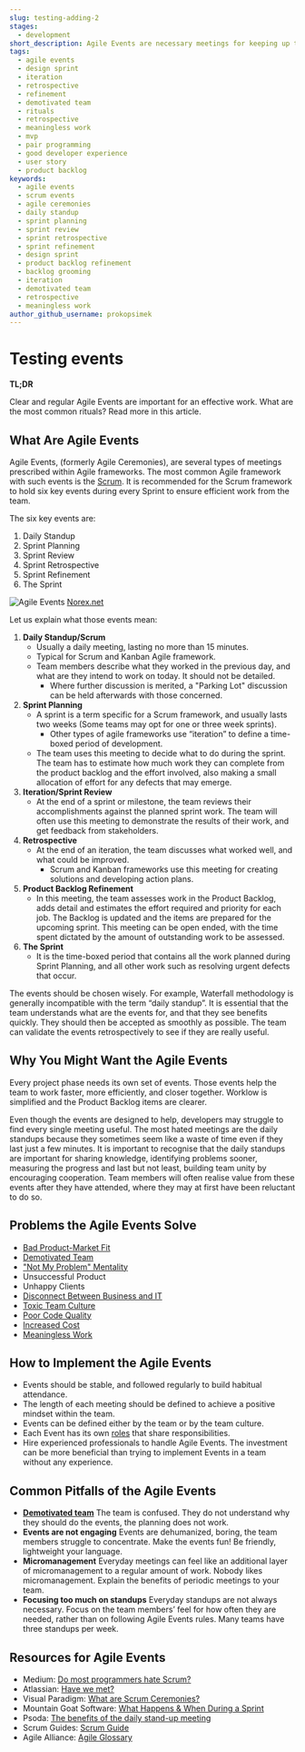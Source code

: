 ```yaml
---
slug: testing-adding-2
stages:
  - development
short_description: Agile Events are necessary meetings for keeping up the good work. They are usually time-boxed and the most common Agile framework that uses these periodic rituals is Scrum.
tags:
  - agile events
  - design sprint
  - iteration
  - retrospective
  - refinement
  - demotivated team
  - rituals
  - retrospective
  - meaningless work
  - mvp
  - pair programming
  - good developer experience
  - user story
  - product backlog
keywords:
  - agile events
  - scrum events
  - agile ceremonies
  - daily standup
  - sprint planning
  - sprint review
  - sprint retrospective
  - sprint refinement
  - design sprint
  - product backlog refinement
  - backlog grooming
  - iteration
  - demotivated team
  - retrospective
  - meaningless work
author_github_username: prokopsimek
---
```


# Testing events

**TL;DR**

Clear and regular Agile Events are important for an effective work. What are the most common rituals? Read more in this article.

## What Are Agile Events

Agile Events, (formerly Agile Ceremonies), are several types of meetings prescribed within Agile frameworks. The most common Agile framework with such events is the [Scrum](/practices/scrum). It is recommended for the Scrum framework to hold six key events during every Sprint to ensure efficient work from the team.

The six key events are:

1. Daily Standup
2. Sprint Planning
3. Sprint Review
4. Sprint Retrospective
5. Sprint Refinement
6. The Sprint

![Agile Events](/files/agile_events.jpg)
[Norex.net](https://www.norex.net/)

Let us explain what those events mean:

1. **Daily Standup/Scrum**
   - Usually a daily meeting, lasting no more than 15 minutes.
   - Typical for Scrum and Kanban Agile framework.
   - Team members describe what they worked in the previous day, and what are they intend to work on today. It should not be detailed.
     - Where further discussion is merited, a "Parking Lot" discussion can be held afterwards with those concerned.
2. **Sprint Planning**
   - A sprint is a term specific for a Scrum framework, and usually lasts two weeks (Some teams may opt for one or three week sprints).
     - Other types of agile frameworks use “iteration” to define a time-boxed period of development.
   - The team uses this meeting to decide what to do during the sprint. The team has to estimate how much work they can complete from the product backlog and the effort involved, also making a small allocation of effort for any defects that may emerge.
3. **Iteration/Sprint Review**
   - At the end of a sprint or milestone, the team reviews their accomplishments against the planned sprint work. The team will often use this meeting to demonstrate the results of their work, and get feedback from stakeholders.
4. **Retrospective**
   - At the end of an iteration, the team discusses what worked well, and what could be improved.
     - Scrum and Kanban frameworks use this meeting for creating solutions and developing action plans.
5. **Product Backlog Refinement**
   - In this meeting, the team assesses work in the Product Backlog, adds detail and estimates the effort required and priority for each job. The Backlog is updated and the items are prepared for the upcoming sprint. This meeting can be open ended, with the time spent dictated by the amount of outstanding work to be assessed.
6. **The Sprint**
   - It is the time-boxed period that contains all the work planned during Sprint Planning, and all other work such as resolving urgent defects that occur.

The events should be chosen wisely. For example, Waterfall methodology is generally incompatible with the term “daily standup”. It is essential that the team understands what are the events for, and that they see benefits quickly. They should then be accepted as smoothly as possible. The team can validate the events retrospectively to see if they are really useful.

## Why You Might Want the Agile Events

Every project phase needs its own set of events. Those events help the team to work faster, more efficiently, and closer together. Worklow is simplified and the Product Backlog items are clearer.

Even though the events are designed to help, developers may struggle to find every single meeting useful. The most hated meetings are the daily standups because they sometimes seem like a waste of time even if they last just a few minutes. It is important to recognise that the daily standups are important for sharing knowledge, identifying problems sooner, measuring the progress and last but not least, building team unity by encouraging cooperation. Team members will often realise value from these events after they have attended, where they may at first have been reluctant to do so.

## Problems the Agile Events Solve

- [Bad Product-Market Fit](/problems/bad-product-market-fit)
- [Demotivated Team](/problems/demotivated-team)
- ["Not My Problem" Mentality](/problems/not-my-problem-mentality)
- Unsuccessful Product
- Unhappy Clients
- [Disconnect Between Business and IT](/problems/disconnect-between-business-and-it)
- [Toxic Team Culture](/problems/toxic-team-culture)
- [Poor Code Quality](/problems/poor-code-quality)
- [Increased Cost](/problems/increased-cost)
- [Meaningless Work](/problems/meaningless-work)

## How to Implement the Agile Events

- Events should be stable, and followed regularly to build habitual attendance.
- The length of each meeting should be defined to achieve a positive mindset within the team.
- Events can be defined either by the team or by the team culture.
- Each Event has its own [roles](/practices/team-roles-definition) that share responsibilities.
- Hire experienced professionals to handle Agile Events. The investment can be more beneficial than trying to implement Events in a team without any experience.

## Common Pitfalls of the Agile Events

- **[Demotivated team](/problems/demotivated-team)**
  The team is confused. They do not understand why they should do the events, the planning does not work.
- **Events are not engaging**
  Events are dehumanized, boring, the team members struggle to concentrate. Make the events fun! Be friendly, lightweight your language.
- **Micromanagement**
  Everyday meetings can feel like an additional layer of micromanagement to a regular amount of work. Nobody likes micromanagement. Explain the benefits of periodic meetings to your team.
- **Focusing too much on standups**
  Everyday standups are not always necessary. Focus on the team members’ feel for how often they are needed, rather than on following Agile Events rules. Many teams have three standups per week.

## Resources for Agile Events

- Medium: [Do most programmers hate Scrum?](https://medium.com/softinstigate-team/do-most-programmers-hate-agile-274079ddb0d9)
- Atlassian: [Have we met?](https://www.atlassian.com/agile/scrum/ceremonies)
- Visual Paradigm: [What are Scrum Ceremonies?](https://www.visual-paradigm.com/scrum/what-are-scrum-ceremonies/)
- Mountain Goat Software: [What Happens & When During a Sprint](https://www.mountaingoatsoftware.com/blog/what-happens-when-during-a-sprint)
- Psoda: [The benefits of the daily stand-up meeting](https://www.psoda.com/global/blog/the-benefits-of-the-daily-stand-up-meeting/)
- Scrum Guides: [Scrum Guide](https://www.scrumguides.org/scrum-guide.html)
- Agile Alliance: [Agile Glossary](https://www.agilealliance.org/agile101/agile-glossary/)
